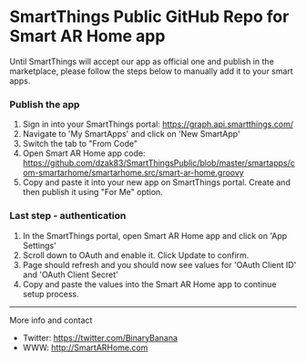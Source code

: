 # SmartThings Public GitHub Repo for Smart AR Home app

Until SmartThings will accept our app as official one and publish in the marketplace, please follow the steps below to manually add it to your smart apps.

### Publish the app
1. Sign in into your SmartThings portal: https://graph.api.smartthings.com/
2. Navigate to 'My SmartApps' and click on 'New SmartApp'
3. Switch the tab to "From Code"
4. Open Smart AR Home app code: https://github.com/dzak83/SmartThingsPublic/blob/master/smartapps/com-smartarhome/smartarhome.src/smart-ar-home.groovy 
5. Copy and paste it into your new app on SmartThings portal. Create and then publish it using "For Me" option.

### Last step - authentication
1. In the SmartThings portal, open Smart AR Home app and click on 'App Settings'
2. Scroll down to OAuth and enable it. Click Update to confirm.
3. Page should refresh and you should now see values for 'OAuth Client ID' and 'OAuth Client Secret'
4. Copy and paste the values into the Smart AR Home app to continue setup process.

---

More info and contact

* Twitter: https://twitter.com/BinaryBanana
* WWW: http://SmartARHome.com
